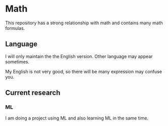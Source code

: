 # Math

This repository has a strong relationship with math and contains many math formulas.

## Language

I will only maintain the the English version. Other language may appear sometimes.

My English is not very good, so there will be many expression may confuse you.

## Current research

### ML

I am doing a project using ML and also learning ML in the same time.